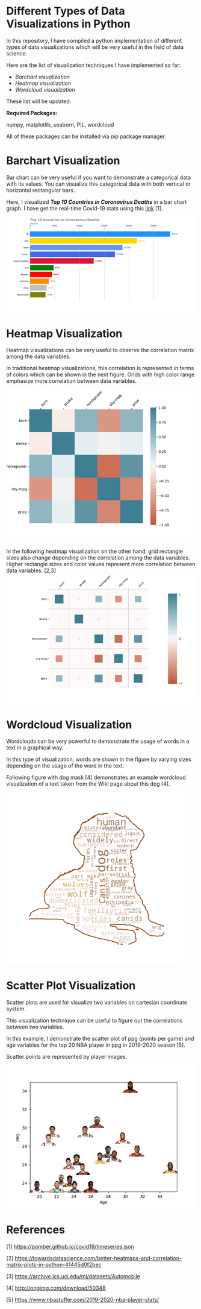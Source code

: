 # Different Types of Data Visualizations in Python

In this repository, I have compiled a python implementation of different types of data visualizations which will be very useful in the field of data science.

Here are the list of visualization techniques I have implemented so far:

- *Barchart visualization*
- *Heatmap visualization*
- *Wordcloud visualization*

These list will be updated.

**Required Packages:**

numpy, matplotlib, seaborn, PIL, wordcloud

All of these packages can be installed via *pip* package manager.



# Barchart Visualization

Bar chart can be very useful if you want to demonstrate a categorical data with its values. You can visualize this categorical data with both vertical or horizontal rectangular bars. 

Here, I visualized ***Top 10 Countries in Coronavirus Deaths*** in a bar chart graph. I have get the real-time Covid-19 stats using this [link](https://pomber.github.io/covid19/timeseries.json) [1]. 

<img src="./barchart_visualization/barchart_out.png" style="zoom:;" />

# Heatmap Visualization

Heatmap visualizations can be very useful to observe the correlation matrix among the data variables. 

In traditional heatmap visualizations, this correlation is represented in terms of colors which can be shown in the next figure. Grids with high color range emphasize more correlation between data variables.   

<img src="./heatmap_visualization/heatmap_out1.png" style="zoom: 67%;" />

In the following heatmap visualization on the other hand, grid rectangle sizes also change depending on the correlation among the data variables. Higher rectangle sizes and color values represent more correlation between data variables. [2,3]<img src="./heatmap_visualization/heatmap_out2.png" alt="heatmap_out" style="zoom:67%;" />

# Wordcloud Visualization

Wordclouds can be very powerful to demonstrate the usage of words in a text in a graphical way. 

In this type of visualization,  words are shown in the figure by varying sizes depending on the usage of the word in the text.

Following figure with dog mask [4] demonstrates an example wordcloud visualization of a text taken from the Wiki page about this dog [4].  

<img src="./wordcloud_visualization/wordcloud_out.png" style="zoom:67%;" />



# Scatter Plot Visualization

Scatter plots are used for visualize two variables on cartesian coordinate system. 

This visualization technique can be useful to figure out the correlations between two variables.  

In this example, I demonstrate the scatter plot of ppg (points per game) and age variables for the top 20 NBA player in ppg in 2019-2020 season [5]. 

Scatter points are represented by player images.

![](./scatter_visualization/scatter_out.png)



# References

[1] https://pomber.github.io/covid19/timeseries.json

[2] https://towardsdatascience.com/better-heatmaps-and-correlation-matrix-plots-in-python-41445d0f2bec

[3] https://archive.ics.uci.edu/ml/datasets/Automobile

[4] http://pngimg.com/download/50348

[5] https://www.nbastuffer.com/2019-2020-nba-player-stats/